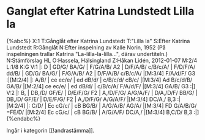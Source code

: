 # Ganglat efter Katrina Lundstedt Lilla la

{%abc%}
X:1
T:Gånglåt efter Katrina Lundstedt
T:"Lilla la"
S:Efter Katrina Lundstedt
R:Gånglåt
N:Efter inspelning av Kalle Norin, 1952 (På inspelningen trallar Katrina "La-lilla-la-lilla...", därav undertiteln.)
N:Stämförslag HL
O:Hassela, Hälsingland
Z:Håkan Lidén, 2012-01-07
M:2/4
L:1/8
K:G
V:1
|: D | GD/G/ BA/G/ | F/G/A/B/ A2 | D/F/A/B/ c/B/c/A/ | F/D/F/A/ dd/B/ | 
GD/G/ BA/G/ | F/G/A/B/ A2 | D/F/A/B/ c/B/c/A/ |[M:3/4] F/A/d/F/ G3 :|[M:2/4]
|: A/B/ | ce ec/e/ | ed dB/d/ | c/B/c/d/ cB/c/ |[M:3/4] Ad B/c/d/B/ GA/B/ |[M:2/4]
ce ec/e/ | ed dB/d/ | c/B/c/A/ F/A/d/F/ |[M:3/4] GA/B/ G3 :|]
V:2
|: B, | DB,/D/ GF/E/ | D/E/F/G/ F2 | A,/D/F/G/ A/G/A/F/ | D/A,/D/F/ BB/G/ |
DB,/D/ GF/E/ | D/E/F/G/ F2 | A,/D/F/G/ A/G/A/F/ |[M:3/4] DC/A,/ B,3 :|[M:2/4]
|: C/D/ | Ec cG/c/ | cB BG/B/ | A/G/A/B/ AG/A/ |[M:3/4] FD G/A/B/G/ =FE/D/ |[M:2/4] 
Ec cG/c/ | cB BG/B/ | A/G/A/F/ DC/A,/ |[M:3/4] B,C/D/ B,3 :|]
{%endabc%}

Ingår i kategorin [[!andrastämma]].

